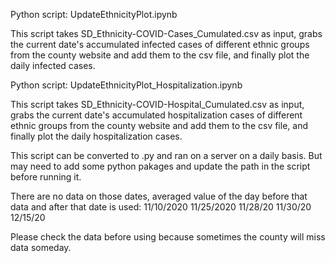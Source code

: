 
Python script: UpdateEthnicityPlot.ipynb 

This script takes SD_Ethnicity-COVID-Cases_Cumulated.csv as input, grabs the current date's accumulated infected cases 
of different ethnic groups from the county website and add them to the csv file, and finally plot the daily infected cases.

Python script: UpdateEthnicityPlot_Hospitalization.ipynb 

This script takes SD_Ethnicity-COVID-Hospital_Cumulated.csv as input, grabs the current date's accumulated hospitalization cases 
of different ethnic groups from the county website and add them to the csv file, and finally plot the daily hospitalization cases.

This script can be converted to .py and ran on a server on a daily basis. But may need to add some python pakages and update the path in the script before running it.


There are no data on those dates, averaged value of the day before that data and after that date is used:
11/10/2020
11/25/2020
11/28/20
11/30/20
12/15/20

Please check the data before using because sometimes the county will miss data someday. 

